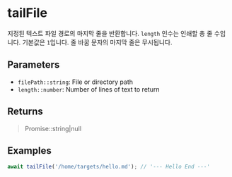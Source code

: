 # tailFile <Badge type="tip" text="JavaScript" />

지정된 텍스트 파일 경로의 마지막 줄을 반환합니다. `length` 인수는 인쇄할 총 줄 수입니다. 기본값은 `1`입니다. 줄 바꿈 문자의 마지막 줄은 무시됩니다.

## Parameters

- `filePath::string`: File or directory path
- `length::number`: Number of lines of text to return

## Returns

> Promise::string|null

## Examples

```javascript
await tailFile('/home/targets/hello.md'); // '--- Hello End ---'
```
